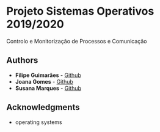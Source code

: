 # Projeto Sistemas Operativos 2019/2020

Controlo e Monitorização de Processos e Comunicação

## Authors

* **Filipe Guimarães** -  [Github](https://github.com/filipeguimaraes)
* **Joana Gomes** -  [Github](https://github.com/joanafonsogomes)
* **Susana Marques** -  [Github](https://github.com/SusanaMarques)

## Acknowledgments

* operating systems
